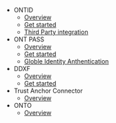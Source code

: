 
- ONTID
  - [Overview](docs-en/ontid/overview.md)
  - [Get started](docs-en/ontid/get_started.md)
  - [Third Party integration](docs-en/ontid/ontid-login.md)
- ONT PASS
  - [Overview](docs-en/ontpass/overview.md)
  - [Get started](docs-en/ontpass/ontpass-auth.md)
  - [Globle Identity Anthentication](docs-en/ontpass/ONTTA.md)
- DDXF
  - [Overview](docs-en/ddxf/overview.md)
  - [Get started](docs-en/ddxf/get_started.md)
- Trust Anchor Connector
  - [Overview](docs-en/taconnector/overview.md)
- ONTO
  - [Overview](docs-en/onto/overview.md)

